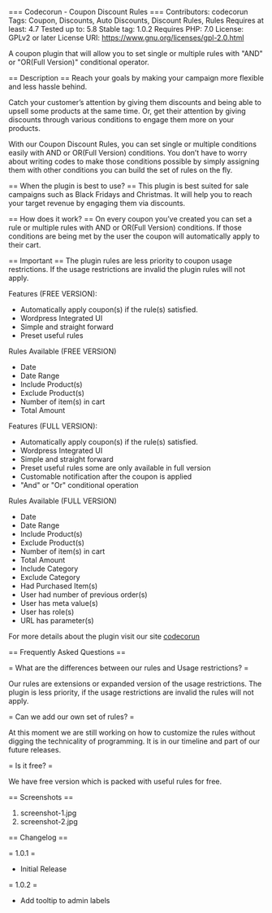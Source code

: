 === Codecorun - Coupon Discount Rules ===
Contributors: codecorun
Tags: Coupon, Discounts, Auto Discounts, Discount Rules, Rules
Requires at least: 4.7
Tested up to: 5.8
Stable tag: 1.0.2
Requires PHP: 7.0
License: GPLv2 or later
License URI: https://www.gnu.org/licenses/gpl-2.0.html

A coupon plugin that will allow you to set single or multiple rules with "AND" or "OR(Full Version)" conditional operator.

== Description ==
Reach your goals by making your campaign more flexible and less hassle behind.

Catch your customer’s attention by giving them discounts and being able to upsell some products at the same time. Or, get their attention by giving discounts through various conditions to engage them more on your products.

With our Coupon Discount Rules, you can set single or multiple conditions easily with AND or OR(Full Version) conditions. You don’t have to worry about writing codes to make those conditions possible by simply assigning them with other conditions you can build the set of rules on the fly.

== When the plugin is best to use? ==
This plugin is best suited for sale campaigns such as Black Fridays and Christmas. It will help you to reach your target revenue by engaging them via discounts.

== How does it work? ==
On every coupon you’ve created you can set a rule or multiple rules with AND or OR(Full Version) conditions. If those conditions are being met by the user the coupon will automatically apply to their cart.

 == Important ==
The plugin rules are less priority to coupon usage restrictions. If the usage restrictions are invalid the plugin rules will not apply.

Features (FREE VERSION):

* Automatically apply coupon(s) if the rule(s) satisfied.
* Wordpress Integrated UI
* Simple and straight forward
* Preset useful rules

Rules Available (FREE VERSION)

* Date		
* Date Range		
* Include Product(s)		
* Exclude Product(s)		
* Number of item(s) in cart		
* Total Amount

Features (FULL VERSION):

* Automatically apply coupon(s) if the rule(s) satisfied.
* Wordpress Integrated UI
* Simple and straight forward
* Preset useful rules some are only available in full version
* Customable notification after the coupon is applied
* "And" or "Or" conditional operation

Rules Available (FULL VERSION)

* Date		
* Date Range		
* Include Product(s)		
* Exclude Product(s)		
* Number of item(s) in cart		
* Total Amount
* Include Category		
* Exclude Category		
* Had Purchased Item(s)		
* User had number of previous order(s)		
* User has meta value(s)		
* User has role(s)		
* URL has parameter(s)

For more details about the plugin visit our site [codecorun](https://codecorun.com/ "Codecorun Coupon Discount Rules")

== Frequently Asked Questions ==

= What are the differences between our rules and Usage restrictions? =

Our rules are extensions or expanded version of the usage restrictions. The plugin is less priority, if the usage restrictions are invalid the rules will not apply.

= Can we add our own set of rules? =

At this moment we are still working on how to customize the rules without digging the technicality of programming. It is in our timeline and part of our future releases.

= Is it free? =

We have free version which is packed with useful rules for free.

== Screenshots ==

1. screenshot-1.jpg
2. screenshot-2.jpg

== Changelog ==

= 1.0.1 =
* Initial Release

= 1.0.2 =
* Add tooltip to admin labels